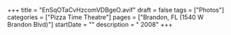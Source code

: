 +++
title = "EnSqOTaCvHzcomVDBgeO.avif"
draft = false
tags = ["Photos"]
categories = ["Pizza Time Theatre"]
pages = ["Brandon, FL (1540 W Brandon Blvd)"]
startDate = ""
description = " 2008"
+++
